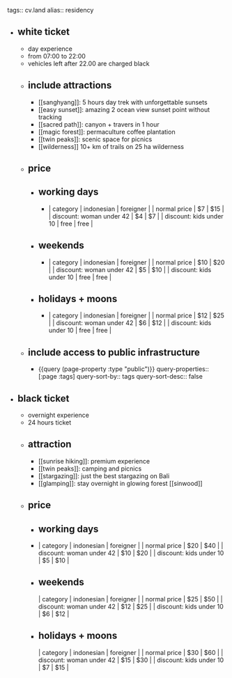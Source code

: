tags:: cv.land
alias:: residency

- ## white ticket
	- day experience
	- from 07:00 to 22:00
	- vehicles left after 22.00 are charged black
	- ## include attractions
		- [[sanghyang]]: 5 hours day trek with unforgettable sunsets
		- [[easy sunset]]: amazing 2 ocean view sunset point without tracking
		- [[sacred path]]: canyon + travers in 1 hour
		- [[magic forest]]: permaculture coffee plantation
		- [[twin peaks]]: scenic space for picnics
		- [[wilderness]] 10+ km of trails on 25 ha wilderness
	- ## price
		- ## working days
			- | category | indonesian | foreigner |
			  | normal price | $7 | $15 |
			  | discount: woman under 42 | $4 | $7 |
			  | discount: kids under 10 | free | free |
		- ## weekends
			- | category | indonesian | foreigner |
			  | normal price | $10 | $20 |
			  | discount: woman under 42 | $5 | $10 |
			  | discount: kids under 10 | free | free |
		- ## holidays + moons
			- | category | indonesian | foreigner |
			  | normal price | $12 | $25 |
			  | discount: woman under 42 | $6 | $12 |
			  | discount: kids under 10 | free | free |
	- ## include access to public infrastructure
		- {{query (page-property :type "public")}}
		  query-properties:: [:page :tags]
		  query-sort-by:: tags
		  query-sort-desc:: false
- ## black ticket
	- overnight experience
	- 24 hours ticket
	- ## attraction
		- [[sunrise hiking]]: premium experience
		- [[twin peaks]]: camping and picnics
		- [[stargazing]]: just the best stargazing on Bali
		- [[glamping]]: stay overnight in glowing forest [[sinwood]]
	- ## price
		- ## working days
		- | category | indonesian | foreigner |
		  | normal price | $20 | $40 |
		  | discount: woman under 42 | $10 | $20 |
		  | discount: kids under 10 | $5 | $10 |
		- ## weekends
		  | category | indonesian | foreigner |
		  | normal price | $25 | $50 |
		  | discount: woman under 42 | $12 | $25 |
		  | discount: kids under 10 | $6 | $12 |
		- ## holidays + moons
		  | category | indonesian | foreigner |
		  | normal price | $30 | $60 |
		  | discount: woman under 42 | $15 | $30 |
		  | discount: kids under 10 | $7 | $15 |